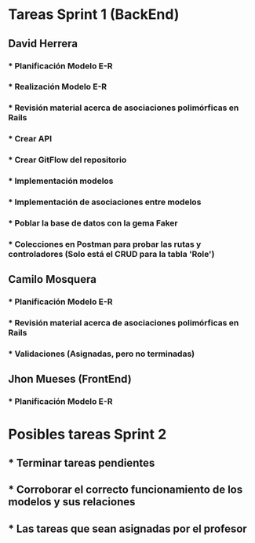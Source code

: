 # Tareas Sprint 1 (BackEnd)

## David Herrera
### * Planificación Modelo E-R
### * Realización Modelo E-R
### * Revisión material acerca de asociaciones polimórficas en Rails
### * Crear API
### * Crear GitFlow del repositorio
### * Implementación modelos
### * Implementación de asociaciones entre modelos
### * Poblar la base de datos con la gema Faker
### * Colecciones en Postman para probar las rutas y controladores (Solo está el CRUD para la tabla 'Role')

## Camilo Mosquera
### * Planificación Modelo E-R
### * Revisión material acerca de asociaciones polimórficas en Rails
### * Validaciones (Asignadas, pero no terminadas)

## Jhon Mueses (FrontEnd)
### * Planificación Modelo E-R

# Posibles tareas Sprint 2
## * Terminar tareas pendientes
## * Corroborar el correcto funcionamiento de los modelos y sus relaciones
## * Las tareas que sean asignadas por el profesor 
